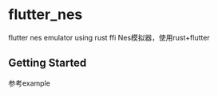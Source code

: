 # flutter_nes

flutter nes emulator using rust ffi
Nes模拟器，使用rust+flutter

## Getting Started

参考example

